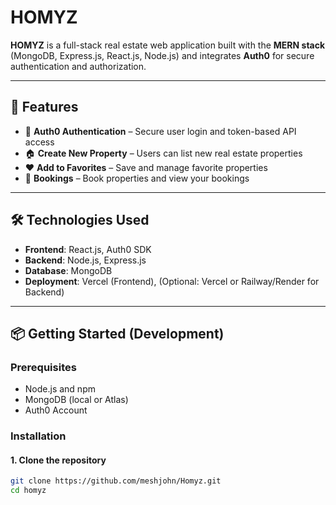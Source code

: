 # HOMYZ

**HOMYZ** is a full-stack real estate web application built with the **MERN stack** (MongoDB, Express.js, React.js, Node.js) and integrates **Auth0** for secure authentication and authorization.

---

## 🚀 Features

- 🔐 **Auth0 Authentication** – Secure user login and token-based API access
- 🏠 **Create New Property** – Users can list new real estate properties
- ❤️ **Add to Favorites** – Save and manage favorite properties
- 📅 **Bookings** – Book properties and view your bookings

---

## 🛠️ Technologies Used

- **Frontend**: React.js, Auth0 SDK
- **Backend**: Node.js, Express.js
- **Database**: MongoDB
- **Deployment**: Vercel (Frontend), (Optional: Vercel or Railway/Render for Backend)

---

## 📦 Getting Started (Development)

### Prerequisites
- Node.js and npm
- MongoDB (local or Atlas)
- Auth0 Account

### Installation

#### 1. Clone the repository

```bash
git clone https://github.com/meshjohn/Homyz.git
cd homyz
